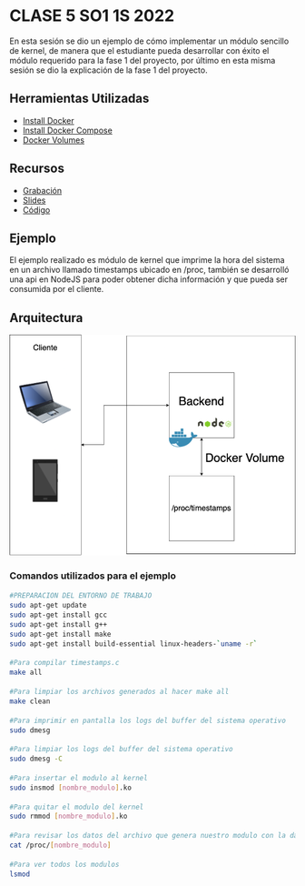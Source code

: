# CLASE 5 SO1 1S 2022
En esta sesión se dio un ejemplo de cómo implementar un módulo sencillo de kernel, de manera que el estudiante pueda desarrollar con éxito el módulo requerido para la fase 1 del proyecto, por último en esta misma sesión se dio la explicación de la fase 1 del proyecto.

## Herramientas Utilizadas
- [ Install Docker ](https://docs.docker.com/get-docker/)
- [ Install Docker Compose](https://docs.docker.com/compose/install/)
- [ Docker Volumes ](https://docs.docker.com/storage/volumes/)

## Recursos
- [ Grabación ](https://drive.google.com/file/d/1IFL6Q6qWfyiWBAYQs0RI30L6SUxiPL8X/view?usp=sharing)
- [ Slides ](/Slides)
- [ Código ](/Code)

## Ejemplo
El ejemplo realizado es módulo de kernel que imprime la hora del sistema en un archivo llamado timestamps ubicado en /proc, también se desarrolló una api en NodeJS para poder obtener dicha información y que pueda ser consumida por el cliente.

## Arquitectura 
![Alt text](Img/arquitectura.png)

### Comandos utilizados para el ejemplo
```sh
#PREPARACION DEL ENTORNO DE TRABAJO
sudo apt-get update
sudo apt-get install gcc
sudo apt-get install g++
sudo apt-get install make
sudo apt-get install build-essential linux-headers-`uname -r`

#Para compilar timestamps.c
make all

#Para limpiar los archivos generados al hacer make all
make clean

#Para imprimir en pantalla los logs del buffer del sistema operativo
sudo dmesg

#Para limpiar los logs del buffer del sistema operativo
sudo dmesg -C

#Para insertar el modulo al kernel
sudo insmod [nombre_modulo].ko

#Para quitar el modulo del kernel
sudo rmmod [nombre_modulo].ko

#Para revisar los datos del archivo que genera nuestro modulo con la data 
cat /proc/[nombre_modulo]

#Para ver todos los modulos
lsmod
```

